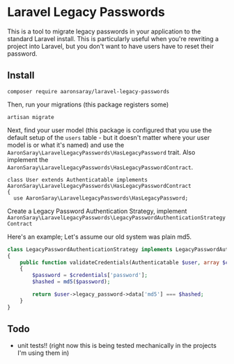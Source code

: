 # Laravel Legacy Passwords

This is a tool to migrate legacy passwords in your application to the standard Laravel install.
This is particularly useful when you're rewriting a project into Laravel, but you don't want to
have users have to reset their password.

## Install

`composer require aaronsaray/laravel-legacy-passwords`

Then, run your migrations (this package registers some)

`artisan migrate`

Next, find your user model (this package is configured that you use the
default setup of the `users` table - but it doesn't matter where your
user model is or what it's named) and use the `AaronSaray\LaravelLegacyPasswords\HasLegacyPassword` trait.
Also implement the `AaronSaray\LaravelLegacyPasswords\HasLegacyPasswordContract`.

```
class User extends Authenticatable implements AaronSaray\LaravelLegacyPasswords\HasLegacyPasswordContract
{
  use AaronSaray\LaravelLegacyPasswords\HasLegacyPassword;
```

Create a Legacy Password Authentication Strategy, implement `AaronSaray\LaravelLegacyPasswords\LegacyPasswordAuthenticationStrategyContract`

Here's an example; Let's assume our old system was plain md5.

```php
class LegacyPasswordAuthenticationStrategy implements LegacyPasswordAuthenticationStrategyContract
{
    public function validateCredentials(Authenticatable $user, array $credentials): bool
    {
        $password = $credentials['password'];
        $hashed = md5($password);

        return $user->legacy_password->data['md5'] === $hashed;
    }
}
```

## Todo

- unit tests!! (right now this is being tested mechanically in the projects I'm using them in)
